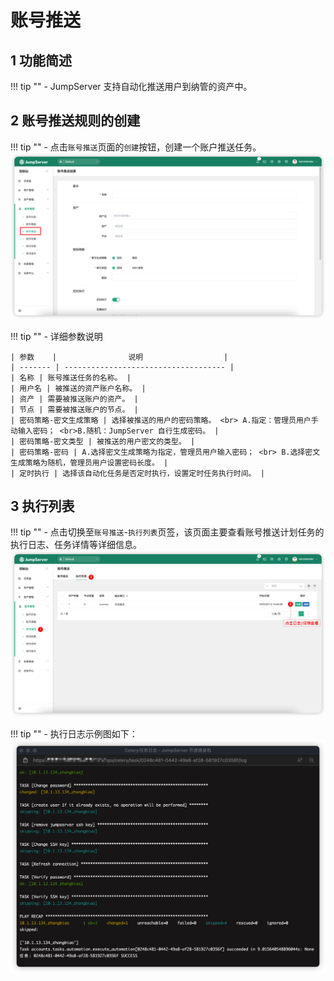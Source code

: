 # 账号推送
## 1 功能简述
!!! tip ""
    - JumpServer 支持自动化推送用户到纳管的资产中。

## 2 账号推送规则的创建
!!! tip ""
    - 点击`账号推送`页面的`创建`按钮，创建一个账户推送任务。
![account_push01](../../../img/account_push01.png)

!!! tip ""
    - 详细参数说明

    | 参数    |                说明                  |
    | ------- | ------------------------------------ |
    | 名称 | 账号推送任务的名称。 |
    | 用户名 | 被推送的资产账户名称。 |
    | 资产 | 需要被推送账户的资产。 |
    | 节点 | 需要被推送账户的节点。 |
    | 密码策略-密文生成策略 | 选择被推送的用户的密码策略。 <br> A.指定：管理员用户手动输入密码； <br>B.随机：JumpServer 自行生成密码。 |
    | 密码策略-密文类型 | 被推送的用户密文的类型。 |
    | 密码策略-密码 | A.选择密文生成策略为指定，管理员用户输入密码； <br> B.选择密文生成策略为随机，管理员用户设置密码长度。 |
    | 定时执行 | 选择该自动化任务是否定时执行，设置定时任务执行时间。 |

## 3 执行列表
!!! tip ""
    - 点击切换至`账号推送`-`执行列表`页签，该页面主要查看账号推送计划任务的执行日志、任务详情等详细信息。
![account_push02](../../../img/account_push02.png)

!!! tip ""
    - 执行日志示例图如下：
![account_push03](../../../img/account_push03.png)
